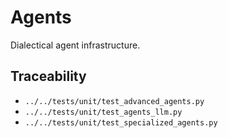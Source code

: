 # Agents

Dialectical agent infrastructure.

## Traceability

- `../../tests/unit/test_advanced_agents.py`
- `../../tests/unit/test_agents_llm.py`
- `../../tests/unit/test_specialized_agents.py`
